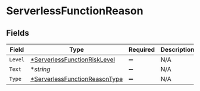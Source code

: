 # ServerlessFunctionReason


## Fields

| Field                                                                                | Type                                                                                 | Required                                                                             | Description                                                                          |
| ------------------------------------------------------------------------------------ | ------------------------------------------------------------------------------------ | ------------------------------------------------------------------------------------ | ------------------------------------------------------------------------------------ |
| `Level`                                                                              | [*ServerlessFunctionRiskLevel](../../models/shared/serverlessfunctionrisklevel.md)   | :heavy_minus_sign:                                                                   | N/A                                                                                  |
| `Text`                                                                               | **string*                                                                            | :heavy_minus_sign:                                                                   | N/A                                                                                  |
| `Type`                                                                               | [*ServerlessFunctionReasonType](../../models/shared/serverlessfunctionreasontype.md) | :heavy_minus_sign:                                                                   | N/A                                                                                  |